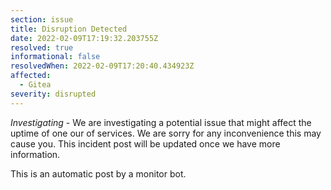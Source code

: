 ```yaml
---
section: issue
title: Disruption Detected
date: 2022-02-09T17:19:32.203755Z
resolved: true
informational: false
resolvedWhen: 2022-02-09T17:20:40.434923Z
affected:
  - Gitea
severity: disrupted
---
```

*Investigating* - We are investigating a potential issue that might affect the uptime of one our of services. We are sorry for any inconvenience this may cause you. This incident post will be updated once we have more information.

This is an automatic post by a monitor bot.
        